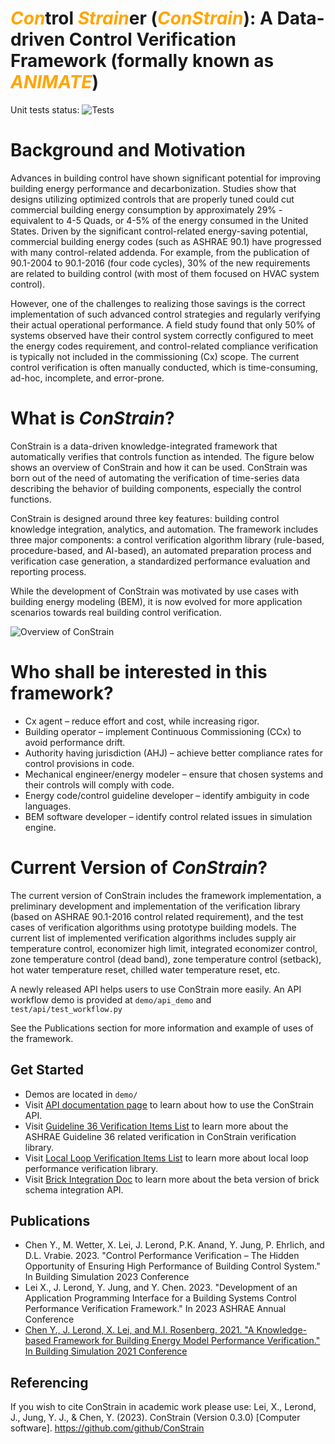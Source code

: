# <span style="color:orange">_Con_</span>trol <span style="color:orange">_Strain_</span>er (<span style="color:orange">_ConStrain_</span>): A Data-driven Control Verification Framework (formally known as <span style="color:orange">_ANIMATE_</span>)

<!-- # ANIMATE: a dAtadriveN buildIng perforMance verificATion framEwork -->

Unit tests status: ![Tests](https://github.com/pnnl/ConStrain/actions/workflows/unit_tests.yml/badge.svg)

# Background and Motivation

Advances in building control have shown significant potential for improving building energy performance and decarbonization. Studies show that designs utilizing optimized controls that are properly tuned could cut commercial building energy consumption by approximately 29% - equivalent to 4-5 Quads, or 4-5% of the energy consumed in the United States. Driven by the significant control-related energy-saving potential, commercial building energy codes (such as ASHRAE 90.1) have progressed with many control-related addenda. For example, from the publication of 90.1-2004 to 90.1-2016 (four code cycles), 30% of the new requirements are related to building control (with most of them focused on HVAC system control).

However, one of the challenges to realizing those savings is the correct implementation of such advanced control strategies and regularly verifying their actual operational performance. A field study found that only 50% of systems observed have their control system correctly configured to meet the energy codes requirement, and control-related compliance verification is typically not included in the commissioning (Cx) scope. The current control verification is often manually conducted, which is time-consuming, ad-hoc, incomplete, and error-prone.

# What is _ConStrain_?

ConStrain is a data-driven knowledge-integrated framework that automatically verifies that controls function as intended. The figure below shows an overview of ConStrain and how it can be used. ConStrain was born out of the need of automating the verification of time-series data describing the behavior of building components, especially the control functions.

ConStrain is designed around three key features: building control knowledge integration, analytics, and automation. The framework includes three major components: a control verification algorithm library (rule-based, procedure-based, and AI-based), an automated preparation process and verification case generation, a standardized performance evaluation and reporting process.

While the development of ConStrain was motivated by use cases with building energy modeling (BEM), it is now evolved for more application scenarios towards real building control verification.

![Overview of ConStrain](constrain_overview.png)

# Who shall be interested in this framework?

- Cx agent – reduce effort and cost, while increasing rigor.
- Building operator – implement Continuous Commissioning (CCx) to avoid performance drift.
- Authority having jurisdiction (AHJ) – achieve better compliance rates for control provisions in code.
- Mechanical engineer/energy modeler – ensure that chosen systems and their controls will comply with code.
- Energy code/control guideline developer – identify ambiguity in code languages.
- BEM software developer – identify control related issues in simulation engine.

# Current Version of _ConStrain_?

The current version of ConStrain includes the framework implementation, a preliminary development and implementation of the verification library (based on ASHRAE 90.1-2016 control related requirement), and the test cases of verification algorithms using prototype building models. The current list of implemented verification algorithms includes supply air temperature control, economizer high limit, integrated economizer control, zone temperature control (dead band), zone temperature control (setback), hot water temperature reset, chilled water temperature reset, etc.

A newly released API helps users to use ConStrain more easily. An API workflow demo is provided at `demo/api_demo` and `test/api/test_workflow.py`

See the Publications section for more information and example of uses of the framework.

## Get Started

- Demos are located in `demo/`
- Visit [API documentation page](https://pnnl.github.io/ConStrain/) to learn about how to use the ConStrain API.
- Visit [Guideline 36 Verification Items List](./design/g36_lib_contents.md) to learn more about the ASHRAE Guideline 36 related verification in ConStrain verification library.
- Visit [Local Loop Verification Items List](./design/local_loop_verification_items_list.md) to learn more about local loop performance verification library.
- Visit [Brick Integration Doc](./design/brick_integration_doc.md) to learn more about the beta version of brick schema integration API.

<!-- ## Note

- Currently the master branch is setup to run simulation and verification batches in parralel on PNNL's PIC platform. Updates are expected to properly expose setup options for different environments and use cases.

## Key files in the repository

| File                                         | Description                                                                          |
| -------------------------------------------- | ------------------------------------------------------------------------------------ |
| src/library.py                               | verification library                                                                 |
| src/run_sim_for_cases.py                     | idf file instrumenter and runner                                                     |
| src/run_verification_case.py                 | batch verification cases runner                                                      |
| src/summarize_md.py                          | batch verification cases results report generator                                    |
| src/verification_cases_split.py              | split instantiated verification cases by idf with batch size limit                   |
| schema/library.json                          | verification library meta data                                                       |
| schema/library_verification_cases.json       | library verification test cases input file (outdated)                                |
| other files in src/                          | verification framework implementation                                                |
| test_cases/                                  | verification test cases input and related files                                      |
| test_cases/verif_mtd_pp/create_test_cases.py | verification case instantiator                                                       |
| demo/verification_approach_demo              | 3 different verification methods demo outputs                                        |
| demo/library_item_demo                       | verification cases demo run in Ipython Notebook with associated case definition json | -->

## Publications

- Chen Y., M. Wetter, X. Lei, J. Lerond, P.K. Anand, Y. Jung, P. Ehrlich, and D.L. Vrabie. 2023. "Control Performance Verification – The Hidden Opportunity of Ensuring High Performance of Building Control System." In Building Simulation 2023 Conference
- Lei X., J. Lerond, Y. Jung, and Y. Chen. 2023. "Development of an Application Programming Interface for a Building Systems Control Performance Verification Framework." In 2023 ASHRAE Annual Conference
- [Chen Y., J. Lerond, X. Lei, and M.I. Rosenberg. 2021. "A Knowledge-based Framework for Building Energy Model Performance Verification." In Building Simulation 2021 Conference](https://publications.ibpsa.org/conference/paper/?id=bs2021_30725)

## Referencing

If you wish to cite ConStrain in academic work please use: Lei, X., Lerond, J., Jung, Y. J., & Chen, Y. (2023). ConStrain (Version 0.3.0) [Computer software]. https://github.com/github/ConStrain

<!-- Pending DOI for new ConStrain -->
